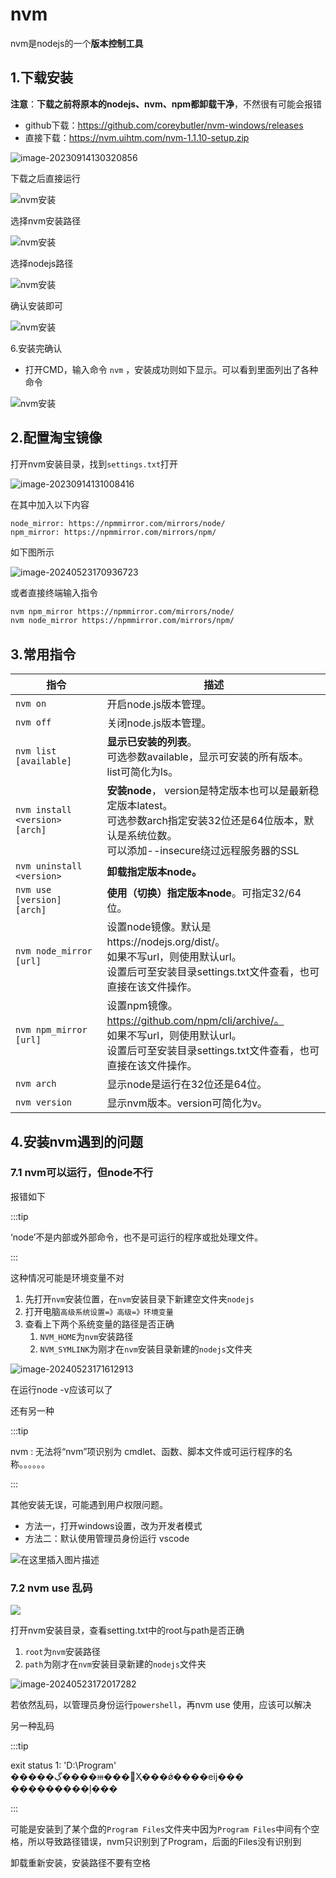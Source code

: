 # nvm

nvm是nodejs的一个**版本控制工具**

## 1.下载安装

**注意**：**下载之前将原本的nodejs、nvm、npm都卸载干净**，不然很有可能会报错

- github下载：https://github.com/coreybutler/nvm-windows/releases
- 直接下载：https://nvm.uihtm.com/nvm-1.1.10-setup.zip

![image-20230914130320856](https://gitee.com/xarzhi/picture/raw/master/img/image-20230914130320856.png)

下载之后直接运行

![nvm安装](https://gitee.com/xarzhi/picture/raw/master/img/step1.png)

选择nvm安装路径

![nvm安装](https://gitee.com/xarzhi/picture/raw/master/img/step2.png)

选择nodejs路径

![nvm安装](https://gitee.com/xarzhi/picture/raw/master/img/step3.png)

确认安装即可

![nvm安装](https://gitee.com/xarzhi/picture/raw/master/img/step4.png)

6.安装完确认

- 打开CMD，输入命令 `nvm` ，安装成功则如下显示。可以看到里面列出了各种命令

![nvm安装](https://gitee.com/xarzhi/picture/raw/master/img/step5.png)

## 2.配置淘宝镜像

打开nvm安装目录，找到`settings.txt`打开

![image-20230914131008416](https://gitee.com/xarzhi/picture/raw/master/img/image-20230914131008416.png)

在其中加入以下内容

```
node_mirror: https://npmmirror.com/mirrors/node/
npm_mirror: https://npmmirror.com/mirrors/npm/
```

如下图所示

![image-20240523170936723](https://gitee.com/xarzhi/picture/raw/master/img/image-20240523170936723.png)

或者直接终端输入指令

```bash
nvm npm_mirror https://npmmirror.com/mirrors/node/
nvm node_mirror https://npmmirror.com/mirrors/npm/
```



## 3.常用指令

| 指令                           | 描述                                                         |
| ------------------------------ | ------------------------------------------------------------ |
| `nvm on`                       | 开启node.js版本管理。                                        |
| `nvm off`                      | 关闭node.js版本管理。                                        |
| `nvm list [available]`         | **显示已安装的列表**。<br>可选参数available，显示可安装的所有版本。list可简化为ls。 |
| `nvm install <version> [arch]` | **安装node**， version是特定版本也可以是最新稳定版本latest。<br>可选参数arch指定安装32位还是64位版本，默认是系统位数。<br/>可以添加--insecure绕过远程服务器的SSL |
| `nvm uninstall <version>`      | **卸载指定版本node。**                                       |
| `nvm use [version] [arch]`     | **使用（切换）指定版本node**。可指定32/64位。                |
| `nvm node_mirror [url]`        | 设置node镜像。默认是https://nodejs.org/dist/。<br/>如果不写url，则使用默认url。<br/>设置后可至安装目录settings.txt文件查看，也可直接在该文件操作。 |
| `nvm npm_mirror [url]`         | 设置npm镜像。https://github.com/npm/cli/archive/。<br/>如果不写url，则使用默认url。<br/>设置后可至安装目录settings.txt文件查看，也可直接在该文件操作。 |
| `nvm arch`                     | 显示node是运行在32位还是64位。                               |
| `nvm version`                  | 显示nvm版本。version可简化为v。                              |



## 4.安装nvm遇到的问题

### 7.1 nvm可以运行，但node不行

报错如下

:::tip

‘node’不是内部或外部命令，也不是可运行的程序或批处理文件。

:::

这种情况可能是环境变量不对

1. 先打开`nvm`安装位置，在`nvm`安装目录下新建空文件夹`nodejs`
2. 打开电脑`高级系统设置=》高级=》环境变量`
3. 查看上下两个系统变量的路径是否正确
   1. `NVM_HOME`为`nvm`安装路径
   2. `NVM_SYMLINK`为刚才在`nvm`安装目录新建的`nodejs`文件夹

![image-20240523171612913](https://gitee.com/xarzhi/picture/raw/master/img/image-20240523171612913.png)

在运行node -v应该可以了



还有另一种

:::tip

nvm : 无法将“nvm”项识别为 cmdlet、函数、脚本文件或可运行程序的名称。。。。。。

:::

其他安装无误，可能遇到用户权限问题。

- 方法一，打开windows设置，改为开发者模式
- 方法二：默认使用管理员身份运行 vscode

![在这里插入图片描述](https://gitee.com/xarzhi/picture/raw/master/img/0dcc16ba2815919e7cfb5410ab4308db.png)



### 7.2 nvm use 乱码

![](https://gitee.com/xarzhi/picture/raw/master/img/640a522b737940709ee53669de594ce9.png)



打开nvm安装目录，查看setting.txt中的root与path是否正确

1. `root`为`nvm`安装路径
2. `path`为刚才在`nvm`安装目录新建的`nodejs`文件夹

![image-20240523172017282](https://gitee.com/xarzhi/picture/raw/master/img/image-20240523172017282.png)



若依然乱码，以管理员身份运行`powershell`，再nvm use 使用，应该可以解决



另一种乱码

:::tip

exit status 1: 'D:\Program' �����ڲ����ⲿ���Ҳ���ǿ����еĳ��� ���������ļ���

:::

可能是安装到了某个盘的`Program Files`文件夹中因为`Program Files`中间有个空格，所以导致路径错误，nvm只识别到了Program，后面的Files没有识别到

卸载重新安装，安装路径不要有空格







